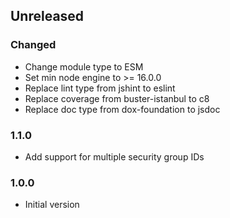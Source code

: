 ## Unreleased

### Changed
- Change module type to ESM
- Set min node engine to >= 16.0.0
- Replace lint type from jshint to eslint
- Replace coverage from buster-istanbul to c8
- Replace doc type from dox-foundation to jsdoc

### 1.1.0
* Add support for multiple security group IDs

### 1.0.0
* Initial version
